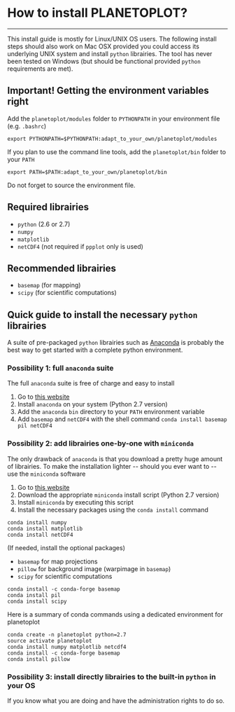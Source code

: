 # How to install PLANETOPLOT?
-----------------------------

This install guide is mostly for Linux/UNIX OS users. The following install steps should also work on Mac OSX provided you could access its underlying UNIX system and install `python` librairies. The tool has never been tested on Windows (but should be functional provided `python` requirements are met).

## Important! Getting the environment variables right

Add the `planetoplot/modules` folder to `PYTHONPATH` in your environment file (e.g. `.bashrc`)

	export PYTHONPATH=$PYTHONPATH:adapt_to_your_own/planetoplot/modules

If you plan to use the command line tools, add the `planetoplot/bin` folder to your `PATH`

	export PATH=$PATH:adapt_to_your_own/planetoplot/bin

Do not forget to source the environment file.

## Required librairies

- `python` (2.6 or 2.7)
- `numpy`
- `matplotlib`
- `netCDF4` (not required if `ppplot` only is used)

## Recommended librairies

- `basemap` (for mapping)
- `scipy` (for scientific computations)

## Quick guide to install the necessary `python` librairies

A suite of pre-packaged `python` librairies such as [Anaconda](https://store.continuum.io/cshop/anaconda) is probably the best way to get started with a complete python environment.

### Possibility 1: full `anaconda` suite

The full `anaconda` suite is free of charge and easy to install

 1. Go to [this website](https://store.continuum.io/cshop/anaconda/)
 2. Install `anaconda` on your system (Python 2.7 version)
 3. Add the `anaconda` `bin` directory to your `PATH` environment variable
 4. Add `basemap` and `netCDF4` with the shell command `conda install basemap pil netCDF4`

### Possibility 2: add librairies one-by-one with `miniconda`

The only drawback of `anaconda` is that you download a pretty huge amount of librairies. To make the installation lighter -- should you ever want to -- use the `miniconda` software

 1. Go to [this website](https://conda.io/miniconda.html)
 2. Download the appropriate `miniconda` install script (Python 2.7 version)
 3. Install `miniconda` by executing this script
 4. Install the necessary packages using the `conda install` command
~~~
conda install numpy
conda install matplotlib
conda install netCDF4
~~~
(If needed, install the optional packages)

- `basemap` for map projections
- `pillow` for background image (warpimage in `basemap`)
- `scipy` for scientific computations

~~~
conda install -c conda-forge basemap
conda install pil
conda install scipy
~~~

Here is a summary of conda commands using a dedicated environment for planetoplot
~~~
conda create -n planetoplot python=2.7
source activate planetoplot
conda install numpy matplotlib netcdf4
conda install -c conda-forge basemap
conda install pillow
~~~

### Possibility 3: install directly librairies to the built-in `python` in your OS 

If you know what you are doing and have the administration rights to do so.
